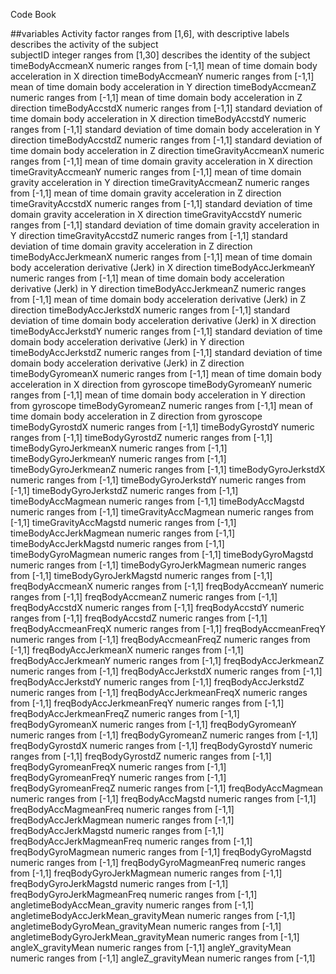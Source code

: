 Code Book

##variables
Activity				factor	ranges from [1,6], with descriptive labels	describes the activity of the subject	
subjectID				integer	ranges from [1,30]				describes the identity of the subject
timeBodyAccmeanX			numeric	ranges from [-1,1]				mean of time domain body acceleration in X direction
timeBodyAccmeanY			numeric	ranges from [-1,1]				mean of time domain body acceleration in Y direction
timeBodyAccmeanZ			numeric	ranges from [-1,1]				mean of time domain body acceleration in Z direction
timeBodyAccstdX				numeric	ranges from [-1,1]				standard deviation of time domain body acceleration in X direction
timeBodyAccstdY				numeric	ranges from [-1,1]				standard deviation of time domain body acceleration in Y direction
timeBodyAccstdZ				numeric	ranges from [-1,1]				standard deviation of time domain body acceleration in Z direction
timeGravityAccmeanX			numeric	ranges from [-1,1]				mean of time domain gravity acceleration in X direction
timeGravityAccmeanY			numeric	ranges from [-1,1]				mean of time domain gravity acceleration in Y direction
timeGravityAccmeanZ			numeric	ranges from [-1,1]				mean of time domain gravity acceleration in Z direction
timeGravityAccstdX			numeric	ranges from [-1,1]				standard deviation of time domain gravity acceleration in X direction
timeGravityAccstdY			numeric	ranges from [-1,1]				standard deviation of time domain gravity acceleration in Y direction
timeGravityAccstdZ			numeric	ranges from [-1,1]				standard deviation of time domain gravity acceleration in Z direction
timeBodyAccJerkmeanX			numeric	ranges from [-1,1]				mean of time domain body acceleration derivative (Jerk) in X direction
timeBodyAccJerkmeanY			numeric	ranges from [-1,1]				mean of time domain body acceleration derivative (Jerk) in Y direction
timeBodyAccJerkmeanZ			numeric	ranges from [-1,1]				mean of time domain body acceleration derivative (Jerk) in Z direction
timeBodyAccJerkstdX			numeric	ranges from [-1,1]				standard deviation of time domain body acceleration derivative (Jerk) in X direction
timeBodyAccJerkstdY			numeric	ranges from [-1,1]				standard deviation of time domain body acceleration derivative (Jerk) in Y direction
timeBodyAccJerkstdZ			numeric	ranges from [-1,1]				standard deviation of time domain body acceleration derivative (Jerk) in Z direction
timeBodyGyromeanX			numeric	ranges from [-1,1]				mean of time domain body acceleration in X direction from gyroscope
timeBodyGyromeanY			numeric	ranges from [-1,1]				mean of time domain body acceleration in Y direction from gyroscope
timeBodyGyromeanZ			numeric	ranges from [-1,1]				mean of time domain body acceleration in Z direction from gyroscope
timeBodyGyrostdX			numeric	ranges from [-1,1]
timeBodyGyrostdY			numeric	ranges from [-1,1]
timeBodyGyrostdZ			numeric	ranges from [-1,1]
timeBodyGyroJerkmeanX			numeric	ranges from [-1,1]
timeBodyGyroJerkmeanY			numeric	ranges from [-1,1]
timeBodyGyroJerkmeanZ			numeric	ranges from [-1,1]
timeBodyGyroJerkstdX			numeric	ranges from [-1,1]
timeBodyGyroJerkstdY			numeric	ranges from [-1,1]
timeBodyGyroJerkstdZ			numeric	ranges from [-1,1]
timeBodyAccMagmean			numeric	ranges from [-1,1]
timeBodyAccMagstd			numeric	ranges from [-1,1]
timeGravityAccMagmean			numeric	ranges from [-1,1]
timeGravityAccMagstd			numeric	ranges from [-1,1]
timeBodyAccJerkMagmean			numeric	ranges from [-1,1]
timeBodyAccJerkMagstd			numeric	ranges from [-1,1]
timeBodyGyroMagmean			numeric	ranges from [-1,1]
timeBodyGyroMagstd			numeric	ranges from [-1,1]
timeBodyGyroJerkMagmean			numeric	ranges from [-1,1]
timeBodyGyroJerkMagstd			numeric	ranges from [-1,1]
freqBodyAccmeanX			numeric	ranges from [-1,1]
freqBodyAccmeanY			numeric	ranges from [-1,1]
freqBodyAccmeanZ			numeric	ranges from [-1,1]
freqBodyAccstdX				numeric	ranges from [-1,1]
freqBodyAccstdY				numeric	ranges from [-1,1]
freqBodyAccstdZ				numeric	ranges from [-1,1]
freqBodyAccmeanFreqX			numeric	ranges from [-1,1]
freqBodyAccmeanFreqY			numeric	ranges from [-1,1]
freqBodyAccmeanFreqZ			numeric	ranges from [-1,1]
freqBodyAccJerkmeanX			numeric	ranges from [-1,1]
freqBodyAccJerkmeanY			numeric	ranges from [-1,1]
freqBodyAccJerkmeanZ			numeric	ranges from [-1,1]
freqBodyAccJerkstdX			numeric	ranges from [-1,1]
freqBodyAccJerkstdY			numeric	ranges from [-1,1]
freqBodyAccJerkstdZ			numeric	ranges from [-1,1]
freqBodyAccJerkmeanFreqX		numeric	ranges from [-1,1]
freqBodyAccJerkmeanFreqY		numeric	ranges from [-1,1]
freqBodyAccJerkmeanFreqZ		numeric	ranges from [-1,1]
freqBodyGyromeanX			numeric	ranges from [-1,1]
freqBodyGyromeanY			numeric	ranges from [-1,1]
freqBodyGyromeanZ			numeric	ranges from [-1,1]
freqBodyGyrostdX			numeric	ranges from [-1,1]
freqBodyGyrostdY			numeric	ranges from [-1,1]
freqBodyGyrostdZ			numeric	ranges from [-1,1]
freqBodyGyromeanFreqX			numeric	ranges from [-1,1]
freqBodyGyromeanFreqY			numeric	ranges from [-1,1]
freqBodyGyromeanFreqZ			numeric	ranges from [-1,1]
freqBodyAccMagmean			numeric	ranges from [-1,1]
freqBodyAccMagstd			numeric	ranges from [-1,1]
freqBodyAccMagmeanFreq			numeric	ranges from [-1,1]
freqBodyAccJerkMagmean			numeric	ranges from [-1,1]
freqBodyAccJerkMagstd			numeric	ranges from [-1,1]
freqBodyAccJerkMagmeanFreq		numeric	ranges from [-1,1]
freqBodyGyroMagmean			numeric	ranges from [-1,1]
freqBodyGyroMagstd			numeric	ranges from [-1,1]
freqBodyGyroMagmeanFreq			numeric	ranges from [-1,1]
freqBodyGyroJerkMagmean			numeric	ranges from [-1,1]
freqBodyGyroJerkMagstd			numeric	ranges from [-1,1]
freqBodyGyroJerkMagmeanFreq		numeric	ranges from [-1,1]
angletimeBodyAccMean_gravity		numeric	ranges from [-1,1]
angletimeBodyAccJerkMean_gravityMean	numeric	ranges from [-1,1]
angletimeBodyGyroMean_gravityMean	numeric	ranges from [-1,1]
angletimeBodyGyroJerkMean_gravityMean	numeric	ranges from [-1,1]
angleX_gravityMean			numeric	ranges from [-1,1]
angleY_gravityMean			numeric	ranges from [-1,1]
angleZ_gravityMean			numeric	ranges from [-1,1]

